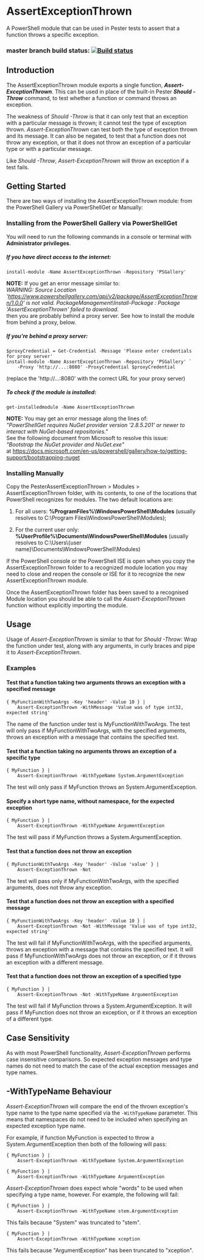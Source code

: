 # AssertExceptionThrown
A PowerShell module that can be used in Pester tests to assert that a function throws a specific 
exception.

### master branch build status: [![Build status](https://ci.appveyor.com/api/projects/status/1wxq7ixolrormvvk/branch/master?svg=true)](https://ci.appveyor.com/project/AnotherSadGit/pesterassertexceptionthrown/branch/master)

## Introduction
The AssertExceptionThrown module exports a single function, **_Assert-ExceptionThrown_**.  This can 
be used in place of the built-in Pester **_Should -Throw_** command, to test whether a function or 
command throws an exception.

The weakness of _Should -Throw_ is that it can only test that an exception with a particular 
message is thrown; it cannot test the type of exception thrown.  _Assert-ExceptionThrown_ can test 
both the type of exception thrown and its message.  It can also be negated, to test that a 
function does not throw any exception, or that it does not throw an exception of a particular type 
or with a particular message.

Like _Should -Throw_, _Assert-ExceptionThrown_ will throw an exception if a test fails.

## Getting Started
There are two ways of installing the AssertExceptionThrown module:  from the PowerShell Gallery via PowerShellGet 
or Manually:

### Installing from the PowerShell Gallery via PowerShellGet
You will need to run the following commands in a console or terminal with **Administrator privileges**.

##### If you have direct access to the internet:
```
install-module -Name AssertExceptionThrown -Repository 'PSGallery'
```
**NOTE:** If you get an error message similar to:<br/>
*WARNING: Source Location 'https://www.powershellgallery.com/api/v2/package/AssertExceptionThrown/1.0.0' is not valid. 
PackageManagement\Install-Package : Package 'AssertExceptionThrown' failed to download.*<br/>
then you are probably behind a proxy server.  See how to install the module from behind a proxy, below.

##### If you're behind a proxy server:
```
$proxyCredential = Get-Credential -Message 'Please enter credentials for proxy server'                        
install-module -Name AssertExceptionThrown -Repository 'PSGallery' `
    -Proxy 'http://...:8080' -ProxyCredential $proxyCredential
```
(replace the 'http://...:8080' with the correct URL for your proxy server)

##### To check if the module is installed:
```
get-installedmodule -Name AssertExceptionThrown
```

**NOTE:** You may get an error message along the lines of:<br/>
*"PowerShellGet requires NuGet provider version '2.8.5.201' or newer to interact with NuGet-based repositories."*<br/>
See the following document from Microsoft to resolve this issue:<br/>
*"Bootstrap the NuGet provider and NuGet.exe"*<br/>
at https://docs.microsoft.com/en-us/powershell/gallery/how-to/getting-support/bootstrapping-nuget

### Installing Manually
Copy the PesterAssertExceptionThrown > Modules > AssertExceptionThrown folder, with its contents, 
to one of the locations that PowerShell recognizes for modules.  The two default locations are:

1. For all users:  **%ProgramFiles%\WindowsPowerShell\Modules** 
(usually resolves to C:\Program Files\WindowsPowerShell\Modules);

2. For the current user only:  **%UserProfile%\Documents\WindowsPowerShell\Modules** 
(usually resolves to C:\Users\\{user name}\Documents\WindowsPowerShell\Modules)

If the PowerShell console or the PowerShell ISE is open when you copy the AssertExceptionThrown 
folder to a recognized module location you may need to close and reopen the console or ISE for it 
to recognize the new AssertExceptionThrown module.

Once the AssertExceptionThrown folder has been saved to a recognised Module location you should 
be able to call the _Assert-ExceptionThrown_ function without explicitly importing the module.

## Usage
Usage of _Assert-ExceptionThrown_ is similar to that for _Should -Throw_:  Wrap the function under 
test, along with any arguments, in curly braces and pipe it to _Assert-ExceptionThrown_.

### Examples

#### Test that a function taking two arguments throws an exception with a specified message
```
{ MyFunctionWithTwoArgs -Key 'header' -Value 10 } | 
    Assert-ExceptionThrown -WithMessage 'Value was of type int32, expected string'
```
The name of the function under test is MyFunctionWithTwoArgs.  The test will only pass if 
MyFunctionWithTwoArgs, with the specified arguments, throws an exception with a message 
that contains the specified text.

#### Test that a function taking no arguments throws an exception of a specific type
```
{ MyFunction } | 
    Assert-ExceptionThrown -WithTypeName System.ArgumentException
```
The test will only pass if MyFunction throws an System.ArgumentException.

#### Specify a short type name, without namespace, for the expected exception
```
{ MyFunction } | 
    Assert-ExceptionThrown -WithTypeName ArgumentException
```
The test will pass if MyFunction throws a System.ArgumentException.

#### Test that a function does not throw an exception
```
{ MyFunctionWithTwoArgs -Key 'header' -Value 'value' } | 
    Assert-ExceptionThrown -Not
```
The test will pass only if MyFunctionWithTwoArgs, with the specified arguments, does not throw 
any exception.

#### Test that a function does not throw an exception with a specified message
```
{ MyFunctionWithTwoArgs -Key 'header' -Value 10 } | 
    Assert-ExceptionThrown -Not -WithMessage 'Value was of type int32, expected string'
```
The test will fail if MyFunctionWithTwoArgs, with the specified arguments, throws an exception 
with a message that contains the specified text.  It will pass if MyFunctionWithTwoArgs does not 
throw an exception, or if it throws an exception with a different message.

#### Test that a function does not throw an exception of a specified type
```
{ MyFunction } | 
    Assert-ExceptionThrown -Not -WithTypeName ArgumentException
```
The test will fail if MyFunction throws a System.ArgumentException.  It will pass if MyFunction 
does not throw an exception, or if it throws an exception of a different type.

## Case Sensitivity
As with most PowerShell functionality, _Assert-ExceptionThrown_ performs case insensitive 
comparisons.  So expected exception messages and type names do not need to match the case of the 
actual exception messages and type names.

## -WithTypeName Behaviour
_Assert-ExceptionThrown_ will compare the end of the thrown exception's type name to the type name 
specified via the `-WithTypeName` parameter.  This means that namespaces do not need to be included 
when specifying an expected exception type name.

For example, if function MyFunction is expected to throw a System.ArgumentException then both of 
the following will pass:

```
{ MyFunction } | 
    Assert-ExceptionThrown -WithTypeName System.ArgumentException
```
```
{ MyFunction } | 
    Assert-ExceptionThrown -WithTypeName ArgumentException
```

_Assert-ExceptionThrown_ does expect whole "words" to be used when specifying a type name, 
however.  For example, the following will fail:

```
{ MyFunction } | 
    Assert-ExceptionThrown -WithTypeName stem.ArgumentException
```
This fails because "System" was truncated to "stem".

```
{ MyFunction } | 
    Assert-ExceptionThrown -WithTypeName xception
```
This fails because "ArgumentException" has been truncated to "xception".